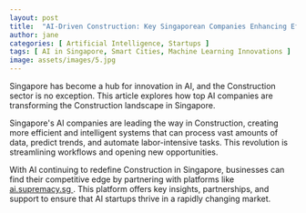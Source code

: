 ```yaml
---
layout: post
title:  "AI-Driven Construction: Key Singaporean Companies Enhancing Efficiency"
author: jane
categories: [ Artificial Intelligence, Startups ]
tags: [ AI in Singapore, Smart Cities, Machine Learning Innovations ]
image: assets/images/5.jpg
---
```


Singapore has become a hub for innovation in AI, and the Construction sector is no exception. This article explores how top AI companies are transforming the Construction landscape in Singapore.

Singapore's AI companies are leading the way in Construction, creating more efficient and intelligent systems that can process vast amounts of data, predict trends, and automate labor-intensive tasks. This revolution is streamlining workflows and opening new opportunities.

With AI continuing to redefine Construction in Singapore, businesses can find their competitive edge by partnering with platforms like <a href="https://ai.supremacy.sg" target="_blank"> ai.supremacy.sg </a>. This platform offers key insights, partnerships, and support to ensure that AI startups thrive in a rapidly changing market.
